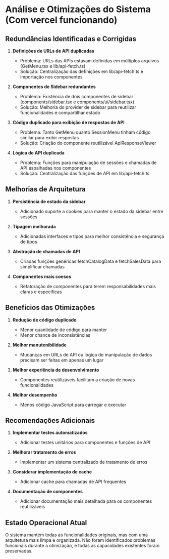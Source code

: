 # Análise e Otimizações do Sistema (Com vercel funcionando)

## Redundâncias Identificadas e Corrigidas

1. **Definições de URLs de API duplicadas**
   - Problema: URLs das APIs estavam definidas em múltiplos arquivos (GetMenu.tsx e lib/api-fetch.ts)
   - Solução: Centralização das definições em lib/api-fetch.ts e importação nos componentes

2. **Componentes de Sidebar redundantes**
   - Problema: Existência de dois componentes de sidebar (components/sidebar.tsx e components/ui/sidebar.tsx)
   - Solução: Melhoria do provider de sidebar para reutilizar funcionalidades e compartilhar estado

3. **Código duplicado para exibição de respostas de API**
   - Problema: Tanto GetMenu quanto SessionMenu tinham código similar para exibir respostas
   - Solução: Criação do componente reutilizável ApiResponseViewer

4. **Lógica de API duplicada**
   - Problema: Funções para manipulação de sessões e chamadas de API espalhadas nos componentes
   - Solução: Centralização das funções de API em lib/api-fetch.ts

## Melhorias de Arquitetura

1. **Persistência de estado da sidebar**
   - Adicionado suporte a cookies para manter o estado da sidebar entre sessões

2. **Tipagem melhorada**
   - Adicionadas interfaces e tipos para melhor consistência e segurança de tipos

3. **Abstração de chamadas de API**
   - Criadas funções genéricas fetchCatalogData e fetchSalesData para simplificar chamadas

4. **Componentes mais coesos**
   - Refatoração de componentes para terem responsabilidades mais claras e específicas

## Benefícios das Otimizações

1. **Redução de código duplicado**
   - Menor quantidade de código para manter
   - Menor chance de inconsistências

2. **Melhor manutenibilidade**
   - Mudanças em URLs de API ou lógica de manipulação de dados precisam ser feitas em apenas um lugar

3. **Melhor experiência de desenvolvimento**
   - Componentes reutilizáveis facilitam a criação de novas funcionalidades

4. **Melhor desempenho**
   - Menos código JavaScript para carregar e executar

## Recomendações Adicionais

1. **Implementar testes automatizados**
   - Adicionar testes unitários para componentes e funções de API

2. **Melhorar tratamento de erros**
   - Implementar um sistema centralizado de tratamento de erros

3. **Considerar implementação de cache**
   - Adicionar cache para chamadas de API frequentes

4. **Documentação de componentes**
   - Adicionar documentação mais detalhada para os componentes reutilizáveis

## Estado Operacional Atual

O sistema mantém todas as funcionalidades originais, mas com uma arquitetura mais limpa e organizada. Não foram identificados problemas funcionais durante a otimização, e todas as capacidades existentes foram preservadas. 